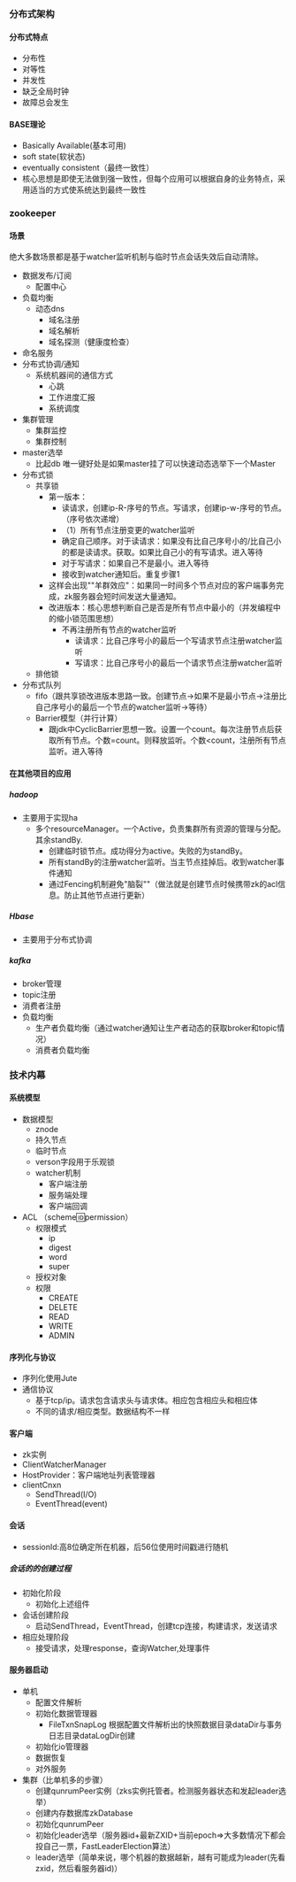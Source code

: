  ### 分布式架构
 #### 分布式特点
 - 分布性
 - 对等性
 - 并发性
 - 缺乏全局时钟
 - 故障总会发生
 #### BASE理论
 - Basically Available(基本可用)
 - soft state(软状态)
 - eventually consistent（最终一致性）
 - 核心思想是即使无法做到强一致性，但每个应用可以根据自身的业务特点，采用适当的方式使系统达到最终一致性
### zookeeper
 #### 场景
绝大多数场景都是基于watcher监听机制与临时节点会话失效后自动清除。
- 数据发布/订阅
  - 配置中心
- 负载均衡
  - 动态dns
    - 域名注册
    - 域名解析
    - 域名探测（健康度检查）
- 命名服务
- 分布式协调/通知
  - 系统机器间的通信方式
    - 心跳
    - 工作进度汇报
    - 系统调度
- 集群管理
  - 集群监控
  - 集群控制
- master选举
  - 比起db 唯一键好处是如果master挂了可以快速动态选举下一个Master
- 分布式锁
  - 共享锁
    - 第一版本：
      - 读请求，创建ip-R-序号的节点。写请求，创建ip-w-序号的节点。（序号依次递增）
      - （1）所有节点注册变更的watcher监听
      - 确定自己顺序。对于读请求：如果没有比自己序号小的/比自己小的都是读请求。获取。如果比自己小的有写请求。进入等待
      - 对于写请求：如果自己不是最小。进入等待
      - 接收到watcher通知后。重复步骤1
    - 这样会出现""羊群效应"：如果同一时间多个节点对应的客户端事务完成，zk服务器会短时间发送大量通知。
    - 改进版本：核心思想判断自己是否是所有节点中最小的（并发编程中的缩小锁范围思想）
      - 不再注册所有节点的watcher监听
        - 读请求：比自己序号小的最后一个写请求节点注册watcher监听
        - 写请求：比自己序号小的最后一个请求节点注册watcher监听
  - 排他锁
- 分布式队列
  - fifo（跟共享锁改进版本思路一致。创建节点->如果不是最小节点->注册比自己序号小的最后一个节点的watcher监听->等待）
  - Barrier模型（并行计算）
    - 跟jdk中CyclicBarrier思想一致。设置一个count。每次注册节点后获取所有节点。个数=count。则释放监听。个数<count，注册所有节点监听。进入等待
#### 在其他项目的应用
##### hadoop
- 主要用于实现ha
  - 多个resourceManager。一个Active，负责集群所有资源的管理与分配。其余standBy.
    - 创建临时锁节点。成功得分为active。失败的为standBy。
    - 所有standBy的注册watcher监听。当主节点挂掉后。收到watcher事件通知
    - 通过Fencing机制避免"脑裂""（做法就是创建节点时候携带zk的acl信息。防止其他节点进行更新）
##### Hbase
- 主要用于分布式协调    
##### kafka
- broker管理
- topic注册
- 消费者注册
- 负载均衡
  - 生产者负载均衡（通过watcher通知让生产者动态的获取broker和topic情况）
  - 消费者负载均衡
### 技术内幕
#### 系统模型
- 数据模型
  - znode
  - 持久节点
  - 临时节点
  - verson字段用于乐观锁
  - watcher机制
    - 客户端注册
    - 服务端处理
    - 客户端回调
- ACL （scheme:id:permission）
  - 权限模式
    - ip
    - digest
    - word
    - super
  - 授权对象
  - 权限
    - CREATE
    - DELETE
    - READ
    - WRITE
    - ADMIN
#### 序列化与协议
- 序列化使用Jute    
- 通信协议
  - 基于tcp/ip。请求包含请求头与请求体。相应包含相应头和相应体
  - 不同的请求/相应类型。数据结构不一样
#### 客户端
- zk实例
- ClientWatcherManager
- HostProvider：客户端地址列表管理器
- clientCnxn
  - SendThread(I/O)
  - EventThread(event)
#### 会话
- sessionId:高8位确定所在机器，后56位使用时间戳进行随机
##### 会话的的创建过程
- 初始化阶段
  - 初始化上述组件
- 会话创建阶段
  - 启动SendThread，EventThread，创建tcp连接，构建请求，发送请求
- 相应处理阶段
  - 接受请求，处理response，查询Watcher,处理事件
#### 服务器启动
- 单机 
  - 配置文件解析
  - 初始化数据管理器 
    - FileTxnSnapLog 根据配置文件解析出的快照数据目录dataDir与事务日志目录dataLogDir创建
  - 初始化io管理器
  - 数据恢复
  - 对外服务
- 集群（比单机多的步骤）
  - 创建qunrumPeer实例（zks实例托管者。检测服务器状态和发起leader选举）
  - 创建内存数据库zkDatabase
  - 初始化qunrumPeer
  - 初始化leader选举（服务器id+最新ZXID+当前epoch=>大多数情况下都会投自己一票，FastLeaderElection算法）
  - leader选举（简单来说，哪个机器的数据越新，越有可能成为leader(先看zxid，然后看服务器id)）